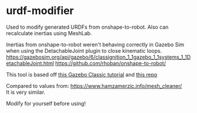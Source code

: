 # urdf-modifier
Used to modify generated URDFs from onshape-to-robot. Also can recalculate inertias using MeshLab.

Inertias from onshape-to-robot weren't behaving correctly in Gazebo Sim when using the DetachableJoint plugin to close kinematic loops.
https://gazebosim.org/api/gazebo/6/classignition_1_1gazebo_1_1systems_1_1DetachableJoint.html
https://github.com/rhoban/onshape-to-robot/

This tool is based off [this Gazebo Classic tutorial](https://classic.gazebosim.org/tutorials?tut=inertia) and [this repo](https://github.com/vonunwerth/MeshLabInertiaToURDF)

Compared to values from:
https://www.hamzamerzic.info/mesh_cleaner/ \
It is very similar.

Modify for yourself before using!

